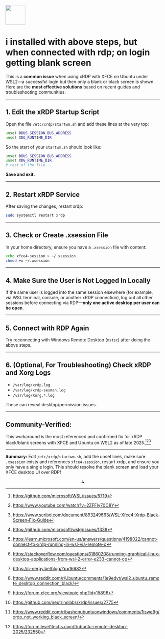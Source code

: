 <img src="https://r2cdn.perplexity.ai/pplx-full-logo-primary-dark%402x.png" style="height:64px;margin-right:32px"/>

# i installed with above steps, but when connected with rdp; on login getting blank screen

This is a **common issue** when using xRDP with XFCE on Ubuntu under WSL2—a successful login but then only a blank or black screen is shown. Here are the **most effective solutions** based on recent guides and troubleshooting communities:

***

## 1. **Edit the xRDP Startup Script**

Open the file `/etc/xrdp/startwm.sh` and add these lines at the very top:

```bash
unset DBUS_SESSION_BUS_ADDRESS
unset XDG_RUNTIME_DIR
```

So the start of your `startwm.sh` should look like:

```bash
unset DBUS_SESSION_BUS_ADDRESS
unset XDG_RUNTIME_DIR
# rest of the file...
```

**Save and exit.**

***

## 2. **Restart xRDP Service**

After saving the changes, restart xrdp:

```bash
sudo systemctl restart xrdp
```


***

## 3. **Check or Create .xsession File**

In your home directory, ensure you have a `.xsession` file with content:

```bash
echo xfce4-session > ~/.xsession
chmod +x ~/.xsession
```


***

## 4. **Make Sure the User is Not Logged In Locally**

If the same user is logged into the same session elsewhere (for example, via WSL terminal, console, or another xRDP connection), log out all other sessions before connecting via RDP—**only one active desktop per user can be open**.

***

## 5. **Connect with RDP Again**

Try reconnecting with Windows Remote Desktop (`mstsc`) after doing the above steps.

***

## 6. **(Optional, For Troubleshooting) Check xRDP and Xorg Logs**

- `/var/log/xrdp.log`
- `/var/log/xrdp-sesman.log`
- `/var/log/Xorg.*.log`

These can reveal desktop/permission issues.

***

## Community-Verified:

This workaround is the most referenced and confirmed fix for xRDP black/blank screens with XFCE and Ubuntu on WSL2 as of late 2025.[^1][^2][^3]

***

**Summary:**
Edit `/etc/xrdp/startwm.sh`, add the unset lines, make sure `.xsession` exists and references `xfce4-session`, restart xrdp, and ensure you only have a single login.
This should resolve the blank screen and load your XFCE desktop UI over RDP!
<span style="display:none">[^10][^11][^12][^4][^5][^6][^7][^8][^9]</span>

<div align="center">⁂</div>

[^1]: https://github.com/microsoft/WSL/issues/5719

[^2]: https://www.youtube.com/watch?v=2ZFFIy70C8Y

[^3]: https://www.scribd.com/document/893249663/WSL-Xfce4-Xrdp-Black-Screen-Fix-Guide

[^4]: https://c-nergy.be/blog/?p=16682

[^5]: https://www.reddit.com/r/Ubuntu/comments/1e9edvt/wsl2_ubuntu_remote_desktop_connection_black/

[^6]: https://forum.xfce.org/viewtopic.php?id=15896

[^7]: https://github.com/neutrinolabs/xrdp/issues/2775

[^8]: https://www.reddit.com/r/bashonubuntuonwindows/comments/1iswe9g/xrdp_not_working_black_screen/

[^9]: https://forum.level1techs.com/t/ubuntu-remote-desktop-2025/232550

[^10]: https://github.com/microsoft/wslg/issues/1338

[^11]: https://learn.microsoft.com/en-us/answers/questions/4198022/cannot-connect-to-xrdp-running-in-wsl-via-remote-d

[^12]: https://stackoverflow.com/questions/61860208/running-graphical-linux-desktop-applications-from-wsl-2-error-e233-cannot-op

